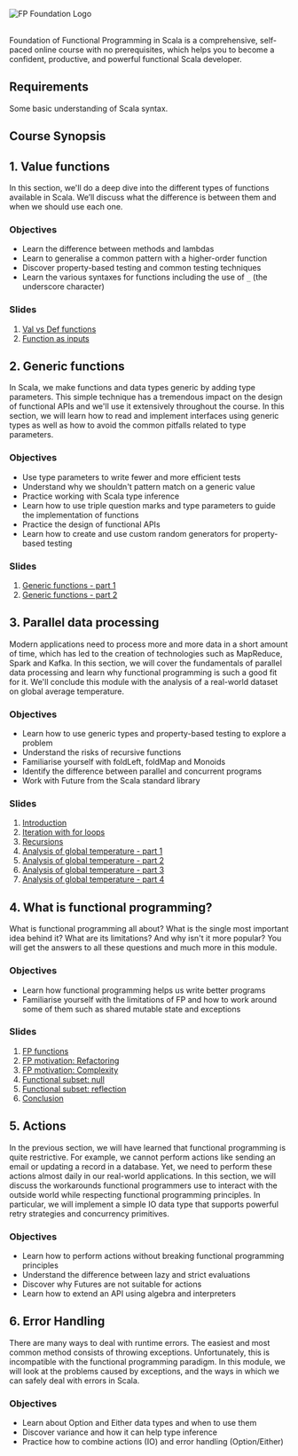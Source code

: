 ![FP Foundation Logo](slides/docs/img/fp-tower/foundations-logo.png)<br><br>

Foundation of Functional Programming in Scala is a comprehensive, self-paced online course with no prerequisites, which 
helps you to become a confident, productive, and powerful functional Scala developer.

## Requirements

Some basic understanding of Scala syntax.

## Course Synopsis

## 1. Value functions

In this section, we'll do a deep dive into the different types of functions available in Scala. 
We’ll discuss what the difference is between them and when we should use each one.

### Objectives
* Learn the difference between methods and lambdas
* Learn to generalise a common pattern with a higher-order function
* Discover property-based testing and common testing techniques
* Learn the various syntaxes for functions including the use of `_` (the underscore character)

### Slides
1. [Val vs Def functions](https://fp-tower.github.io/foundations/value-functions/val-vs-def-functions.html#1)
1. [Function as inputs](https://fp-tower.github.io/foundations/value-functions/function-as-inputs.html#1)


## 2. Generic functions

In Scala, we make functions and data types generic by adding type parameters. This simple technique 
has a tremendous impact on the design of functional APIs and we'll use it extensively throughout 
the course. In this section, we will learn how to read and implement interfaces using generic types 
as well as how to avoid the common pitfalls related to type parameters.

### Objectives
* Use type parameters to write fewer and more efficient tests
* Understand why we shouldn't pattern match on a generic value
* Practice working with Scala type inference
* Learn how to use triple question marks and type parameters to guide the implementation of functions
* Practice the design of functional APIs
* Learn how to create and use custom random generators for property-based testing

### Slides
1. [Generic functions - part 1](https://fp-tower.github.io/foundations/generic-functions/generic-functions-part-1.html#1)
1. [Generic functions - part 2](https://fp-tower.github.io/foundations/generic-functions/generic-functions-part-2.html#1)

## 3. Parallel data processing

Modern applications need to process more and more data in a short amount of time, which has led 
to the creation of technologies such as MapReduce, Spark and Kafka. In this section, we will 
cover the fundamentals of parallel data processing and learn why functional programming is such 
a good fit for it. We'll conclude this module with the analysis of a real-world dataset on global 
average temperature.

### Objectives
* Learn how to use generic types and property-based testing to explore a problem
* Understand the risks of recursive functions
* Familiarise yourself with foldLeft, foldMap and Monoids
* Identify the difference between parallel and concurrent programs
* Work with Future from the Scala standard library

### Slides
1. [Introduction](https://blog.fp-tower.com/foundations/data-processing/parallel-data-processing.html#1)
1. [Iteration with for loops](https://fp-tower.github.io/foundations/data-processing/iteration-with-for-loops.html#1)
1. [Recursions](https://fp-tower.github.io/foundations/data-processing/recursions.html#1)
1. [Analysis of global temperature - part 1](https://fp-tower.github.io/foundations/data-processing/analysis-of-global-temperature-part-1.html#1)
1. [Analysis of global temperature - part 2](https://fp-tower.github.io/foundations/data-processing/analysis-of-global-temperature-part-2.html#1)
1. [Analysis of global temperature - part 3](https://fp-tower.github.io/foundations/data-processing/analysis-of-global-temperature-part-3.html#1)
1. [Analysis of global temperature - part 4](https://fp-tower.github.io/foundations/data-processing/analysis-of-global-temperature-part-4.html#1)


## 4. What is functional programming?

What is functional programming all about? What is the single most important idea behind it? What 
are its limitations? And why isn't it more popular? You will get the answers to all these questions
 and much more in this module.

### Objectives
* Learn how functional programming helps us write better programs
* Familiarise yourself with the limitations of FP and how to work around some of them such as
shared mutable state and exceptions

### Slides
1. [FP functions](https://blog.fp-tower.com/foundations/functional-programming/fp-functions.html#1)
1. [FP motivation: Refactoring](https://blog.fp-tower.com/foundations/functional-programming/fp-motivation-refactoring.html#1)
1. [FP motivation: Complexity](https://blog.fp-tower.com/foundations/functional-programming/fp-motivation-complexity.html#1)
1. [Functional subset: null](https://blog.fp-tower.com/foundations/functional-programming/functional-subset-null.html#1)
1. [Functional subset: reflection](https://blog.fp-tower.com/foundations/functional-programming/functional-subset-reflection.html#1)
1. [Conclusion](https://blog.fp-tower.com/foundations/functional-programming/conclusion.html#1)

## 5. Actions

In the previous section, we will have learned that functional programming is quite restrictive. 
For example, we cannot perform actions like sending an email or updating a record in a database. 
Yet, we need to perform these actions almost daily in our real-world applications. In this section, 
we will discuss the workarounds functional programmers use to interact with the outside world 
while respecting functional programming principles. In particular, we will implement a simple IO
data type that supports powerful retry strategies and concurrency primitives.

### Objectives
* Learn how to perform actions without breaking functional programming principles
* Understand the difference between lazy and strict evaluations
* Discover why Futures are not suitable for actions
* Learn how to extend an API using algebra and interpreters


## 6. Error Handling

There are many ways to deal with runtime errors. The easiest and most common method consists of
throwing exceptions. Unfortunately, this is incompatible with the functional programming 
paradigm. In this module, we will look at the problems caused by exceptions, and the ways in which
we can safely deal with errors in Scala.

### Objectives
* Learn about Option and Either data types and when to use them
* Discover variance and how it can help type inference
* Practice how to combine actions (IO) and error handling (Option/Either)


[licence]: https://creativecommons.org/licenses/by-sa/4.0/legalcode
[patreon]: https://www.patreon.com/bePatron?u=10482033

